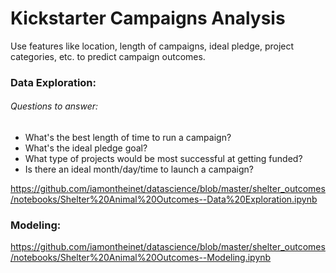 # Kickstarter Campaigns Analysis

Use features like location, length of campaigns, ideal pledge, project categories, etc. to predict campaign outcomes.

### Data Exploration:

###### Questions to answer:

* What's the best length of time to run a campaign?
* What's the ideal pledge goal?
* What type of projects would be most successful at getting funded?
* Is there an ideal month/day/time to launch a campaign?

https://github.com/iamontheinet/datascience/blob/master/shelter_outcomes/notebooks/Shelter%20Animal%20Outcomes--Data%20Exploration.ipynb

### Modeling:

https://github.com/iamontheinet/datascience/blob/master/shelter_outcomes/notebooks/Shelter%20Animal%20Outcomes--Modeling.ipynb 
